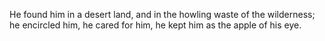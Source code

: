 He found him in a desert land, and in the howling waste of the wilderness; he encircled him, he cared for him, he kept him as the apple of his eye.
